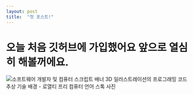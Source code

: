 ```yaml
---
layout: post
title:  "첫 포스트!"
---
```


# 오늘 처음 깃허브에 가입했어요 앞으로 열심히 해볼꺼에요.



![소프트웨어 개발자 및 컴퓨터 스크립트 배너 3D 일러스트레이션의 프로그래밍 코드 추상 기술 배경 - 로열티 프리 컴퓨터 언어 스톡 사진](https://media.istockphoto.com/photos/programming-code-abstract-technology-background-of-software-developer-picture-id1294521676)